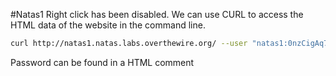 #Natas1
Right click has been disabled.
We can use CURL to access the HTML data of the website in the command line.
```bash
curl http://natas1.natas.labs.overthewire.org/ --user "natas1:0nzCigAq7t2iALyvU9xcHlYN4MlkIwlq"
```
Password can be found in a HTML comment
